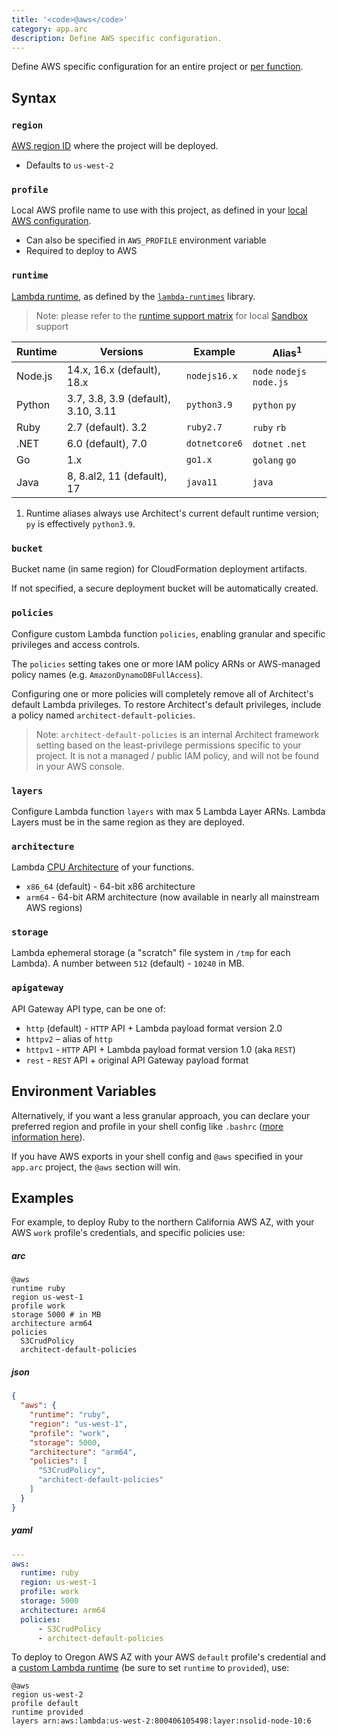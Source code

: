 ```yaml
---
title: '<code>@aws</code>'
category: app.arc
description: Define AWS specific configuration.
---
```


Define AWS specific configuration for an entire project or [per function](../configuration/function-config#%40aws).

## Syntax

### `region`

[AWS region ID](https://docs.aws.amazon.com/general/latest/gr/rande.html) where the project will be deployed.
- Defaults to `us-west-2`


### `profile`

Local AWS profile name to use with this project, as defined in your [local AWS configuration](../../get-started/detailed-aws-setup#credentials).
- Can also be specified in `AWS_PROFILE` environment variable
- Required to deploy to AWS


### `runtime`

[Lambda runtime](https://docs.aws.amazon.com/lambda/latest/dg/lambda-runtimes.html), as defined by the [`lambda-runtimes`](https://github.com/architect/lambda-runtimes) library.

> Note: please refer to the [runtime support matrix](/docs/en/get-started/runtime-support) for local [Sandbox](../cli/sandbox) support

| Runtime | Versions                   | Example            | Alias<sup>1</sup>         |
|---------|----------------------------|--------------------|---------------------------|
| Node.js | 14.x, 16.x (default), 18.x | `nodejs16.x`       | `node` `nodejs` `node.js` |
| Python  | 3.7, 3.8, 3.9 (default), 3.10, 3.11    | `python3.9`        | `python` `py`             |
| Ruby    | 2.7 (default). 3.2         | `ruby2.7`          | `ruby` `rb`               |
| .NET    | 6.0 (default), 7.0         | `dotnetcore6`      | `dotnet` `.net`           |
| Go      | 1.x                        | `go1.x`            | `golang` `go`             |
| Java    | 8, 8.al2, 11 (default), 17 | `java11`           | `java`                    |

1. Runtime aliases always use Architect's current default runtime version; `py` is effectively `python3.9`.


### `bucket`

Bucket name (in same region) for CloudFormation deployment artifacts.

If not specified, a secure deployment bucket will be automatically created.


### `policies`

Configure custom Lambda function `policies`, enabling granular and specific privileges and access controls.

The `policies` setting takes one or more IAM policy ARNs or AWS-managed policy names (e.g. `AmazonDynamoDBFullAccess`).

Configuring one or more policies will completely remove all of Architect's default Lambda privileges. To restore Architect's default privileges, include a policy named `architect-default-policies`.

> Note: `architect-default-policies` is an internal Architect framework setting based on the least-privilege permissions specific to your project. It is not a managed / public IAM policy, and will not be found in your AWS console.


### `layers`

Configure Lambda function `layers` with max 5 Lambda Layer ARNs. Lambda Layers must be in the same region as they are deployed.


### `architecture`

Lambda [CPU Architecture](https://docs.aws.amazon.com/lambda/latest/dg/foundation-arch.html) of your functions.
- `x86_64` (default) - 64-bit x86 architecture
- `arm64` - 64-bit ARM architecture (now available in nearly all mainstream AWS regions)


### `storage`

Lambda ephemeral storage (a "scratch" file system in `/tmp` for each Lambda). A number between `512` (default) - `10240` in MB.


### `apigateway`

API Gateway API type, can be one of:
- `http` (default) - `HTTP` API + Lambda payload format version 2.0
- `httpv2` – alias of `http`
- `httpv1` - `HTTP` API + Lambda payload format version 1.0 (aka `REST`)
- `rest` - `REST` API + original API Gateway payload format


## Environment Variables

Alternatively, if you want a less granular approach, you can declare your preferred region and profile in your shell config like `.bashrc` ([more information here](https://docs.aws.amazon.com/cli/latest/userguide/cli-configure-envvars.html)).

If you have AWS exports in your shell config and `@aws` specified in your `app.arc` project, the `@aws` section will win.


## Examples

For example, to deploy Ruby to the northern California AWS AZ, with your AWS `work` profile's credentials, and specific policies use:

<arc-viewer default-tab=arc>
<div slot=contents>

<arc-tab label=arc>
<h5>arc</h5>
<div slot=content>

```arc
@aws
runtime ruby
region us-west-1
profile work
storage 5000 # in MB
architecture arm64
policies
  S3CrudPolicy
  architect-default-policies
```

</div>
</arc-tab>

<arc-tab label=json>
<h5>json</h5>
<div slot=content>

```json
{
  "aws": {
    "runtime": "ruby",
    "region": "us-west-1",
    "profile": "work",
    "storage": 5000,
    "architecture": "arm64",
    "policies": [
      "S3CrudPolicy",
      "architect-default-policies"
    ]
  }
}
```

</div>
</arc-tab>

<arc-tab label=yaml>
<h5>yaml</h5>
<div slot=content>

```yaml
---
aws:
  runtime: ruby
  region: us-west-1
  profile: work
  storage: 5000
  architecture: arm64
  policies:
      - S3CrudPolicy
      - architect-default-policies
```

</div>
</arc-tab>

</div>
</arc-viewer>

To deploy to Oregon AWS AZ with your AWS `default` profile's credential and a [custom Lambda runtime](https://docs.aws.amazon.com/lambda/latest/dg/runtimes-custom.html) (be sure to set `runtime` to `provided`), use:

```arc
@aws
region us-west-2
profile default
runtime provided
layers arn:aws:lambda:us-west-2:800406105498:layer:nsolid-node-10:6
```
